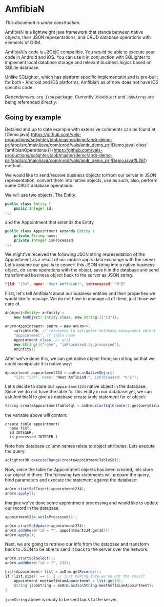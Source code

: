 # AmfibiaN

*This document is under construction.*

AmfibiaN is a lightweight java framework that stands between native objects, their JSON repesentations, and CRUD database operations with elements of ORM. 

AmfibiaN's code is J2ObjC compatible. You would be able to execute your code in Android and iOS. You can use it in conjunction with SQLighter to implement local database storage and relevant business logics based on SQLite database.

Unlike SQLighter, which has platform specific implementatin and is pre-built for both - Android and iOS platforms, AmfibiaN as of now does not have iOS specific code.

*Dependencies:* `org.json` package. Currently `JSONObject` and `JSONArray` are being referenced directly.

## Going by example

Detailed and up to date example with extensive comments can
be found at [Demo.java] 
(https://github.com/vals-productions/sqlighter/blob/master/demo/andr-demo-prj/app/src/main/java/com/prod/vals/andr_demo_prj/Demo.java) class' [amfibianOperations()] (https://github.com/vals-productions/sqlighter/blob/master/demo/andr-demo-prj/app/src/main/java/com/prod/vals/andr_demo_prj/Demo.java#L261) method.

We would like to send/receive business objects to/from our server in JSON representation, convert them into native objects, use as such, also, perform some CRUD database operations.

We will use two objects. The Entity:

```java
public class Entity {
    public Integer id;
...
```
and the Appointment that extends the Entity

```java
public class Appointment extends Entity {
    private String name;
    private Integer isProcessed;
...
```
We might've received the following JSON string representation of the Appointment as a result of our mobile app's data exchange with the server. Let's assume our goal is to convert this JSON string into a native business object, do some operations with the object, save it in the database and  send transformed business object back to the server as JSON string.

```json
"{id: "234", name: "Meet AmfibiaN!", isProcessed: "0"}"
```
First, let's tell AmfibiaN about our business entities and their properties we would like to manage. We do not have to manage all of them, just those we care of.

```java
AnObject<Entity> anEntity = 
	new AnObject( Entity.class, new String[]{"id"});
   
AnOrm<Appointment> anOrm = new AnOrm<>(
	sqlighterDb, // reference to sqlighter database management object
	"appointment", // table name
    Appointment.class, // will
    new String[]{"name", "isProcessed,is_processed"},
    anEntity);
```
After we've done this, we can get native object from json string so that we could manipulate it in native way:

```java
Appointment appointment234 = anOrm.asNativeObject(
	"{id: "234", name: "Meet AmfibiaN!", isProcessed: "0"}");
```

Let's decide to store our ```appointment234``` native object in the database. Since we do not have the table for this entity in our database yet, we can ask AmfibiaN to give us database create table statement for or object:

```java
String createAppointmentTableSql = anOrm.startSqlCreate().getQueryString();
```

the variable above will contain:

```
create table appointment(
  name TEXT,
  id INTEGER,
  is_processed INTEGER )
```

Note how database column names relate to object attributes. Lets execute the query:

```java
sqlighterDb.executeChange(createAppointmentTableSql);
```

Now, since the table for Appointment objects has been created, lets store our object in there. The following two statements will prepare the query, bind parameters and execute the statement against the database:

```java
anOrm.startSqlInsert(appointment234);
anOrm.apply();
```

Imagine we've done some appointment processing and would like to update
our record in the database:

```java
appointment234.setIsProcessed(1);

anOrm.startSqlUpdate(appointment234);
anOrm.addWhere("id = ?", appointment234.getId());
anOrm.apply();
```

Next, we are going to retrieve our info from the database and
transform back to JSON to be able to send it back to the server
over the network.

```java
anOrm.startSqlSelect();
anOrm.addWhere("id = ?", 234);

List<Appointment> list = anOrm.getRecords();
if (list.size() == 1) { // just making sure we've got the result
	Appointment meetAmfibianAppointment = list.get(0);
	String jsonString = anOrm.asJsonString(meetAmfibianAppointment);
}
```    

```jsonString``` above is ready to be sent back to the server.

